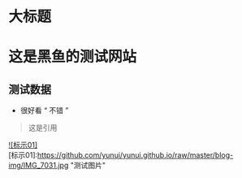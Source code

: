 大标题
=======================
# 这是黑鱼的测试网站
## 测试数据
- 很好看
“ 不错 ”
> 这是引用

[![标示01]](http://taobao.com)  
[标示01]:https://github.com/yunui/yunui.github.io/raw/master/blog-img/IMG_7031.jpg "测试图片"  